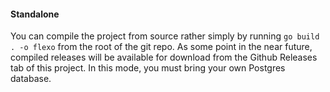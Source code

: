 #### Standalone

You can compile the project from source rather simply by running `go build . -o flexo` from the root of the git repo. As some point in the near future, compiled releases will be available for download from the Github Releases tab of this project. In this mode, you must bring your own Postgres database.


